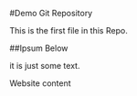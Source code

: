 #Demo Git Repository

This is the first file in this Repo.

##Ipsum Below 

it is just some text.

Website content

